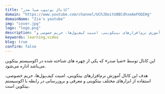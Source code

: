 ```yaml
---
title: "کانال یوتیوب ضیا صدر"
domain: "https://www.youtube.com/channel/UChJDoitU8BCdhxeAeFOQIHg"
domainName: "Zia's youtube"
img: "cover.jpg"
logo: "logo.png"
description: "آموزش نرم‌افزارهای بیتکوینی، امنیت کیف‌پول‌ها، حریم خصوصی و..."
keywords: learning,video
blog: true
confirm: false
---
```


این کانال توسط «ضیا صدر» که یکی از چهره های شناخته شده در اکوسیستم بیتکوین می‌باشد اداره می‌شود.

هدف این کانال آموزش نرم‌افزارهای بیتکوینی، امنیت کیف‌پول‌ها، حریم خصوصی، استفاده از ابزارهای مختلف بیتکوینی و معرفی و بروزرسانی در رابطه با اکوسیستم بیتکوین است.
